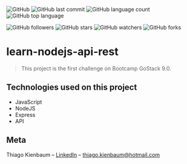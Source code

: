 ![GitHub](https://img.shields.io/github/license/ThiagoKienbaum/learn-nodejs-api-rest)
![GitHub last commit](https://img.shields.io/github/last-commit/ThiagoKienbaum/learn-nodejs-api-rest)
![GitHub language count](https://img.shields.io/github/languages/count/ThiagoKienbaum/learn-nodejs-api-rest)
![GitHub top language](https://img.shields.io/github/languages/top/ThiagoKienbaum/learn-nodejs-api-rest)


![GitHub followers](https://img.shields.io/github/followers/ThiagoKienbaum?label=Follow&style=social)
![GitHub stars](https://img.shields.io/github/stars/ThiagoKienbaum/learn-nodejs-api-rest?style=social)
![GitHub watchers](https://img.shields.io/github/watchers/ThiagoKienbaum/learn-nodejs-api-rest?style=social)
![GitHub forks](https://img.shields.io/github/forks/ThiagoKienbaum/learn-nodejs-api-rest?style=social)


# learn-nodejs-api-rest

> This project is the first challenge on Bootcamp GoStack 9.0.

## Technologies used on this project
- JavaScript
- NodeJS
- Express
- API


## Meta

Thiago Kienbaum – [LinkedIn](https://www.linkedin.com/in/thiago-kienbaum/) – thiago.kienbaum@hotmail.com
